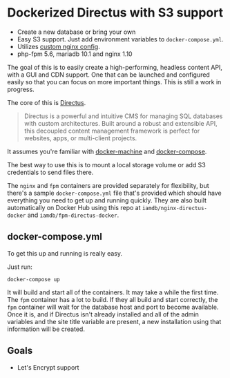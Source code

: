 # Dockerized Directus with S3 support

* Create a new database or bring your own
* Easy S3 support. Just add environment variables to `docker-compose.yml`.
* Utilizes [custom nginx config](https://github.com/h5bp/server-configs-nginx).
* php-fpm 5.6, mariadb 10.1 and nginx 1.10

The goal of this is to easily create a high-performing, headless content API, with a GUI and CDN support. One that can be launched and configured easily so that you can focus on more important things. This is still a work in progress.

The core of this is [Directus](http://getdirectus.com/).

>Directus is a powerful and intuitive CMS for managing SQL databases with custom architectures. Built around a robust and extensible API, this decoupled content management framework is perfect for websites, apps, or multi-client projects.

It assumes you're familiar with [docker-machine](https://docs.docker.com/machine/overview/) and [docker-compose](https://docs.docker.com/compose/overview/).

The best way to use this is to mount a local storage volume or add S3 credentials to send files there.

The `nginx` and `fpm` containers are provided separately for flexibility, but there's a sample `docker-compose.yml` file that's provided which should have everything you need to get up and running quickly. They are also built automatically on Docker Hub using this repo at `iamdb/nginx-directus-docker` and `iamdb/fpm-directus-docker`.

## docker-compose.yml
To get this up and running is really easy.

Just run:
```
docker-compose up
```

It will build and start all of the containers. It may take a while the first time. The `fpm` container has a lot to build. If they all build and start correctly, the `fpm` container will wait for the database host and port to become available. Once it is, and if Directus isn't already installed and all of the admin variables and the site title variable are present, a new installation using that information will be created.

## Goals

* Let's Encrypt support